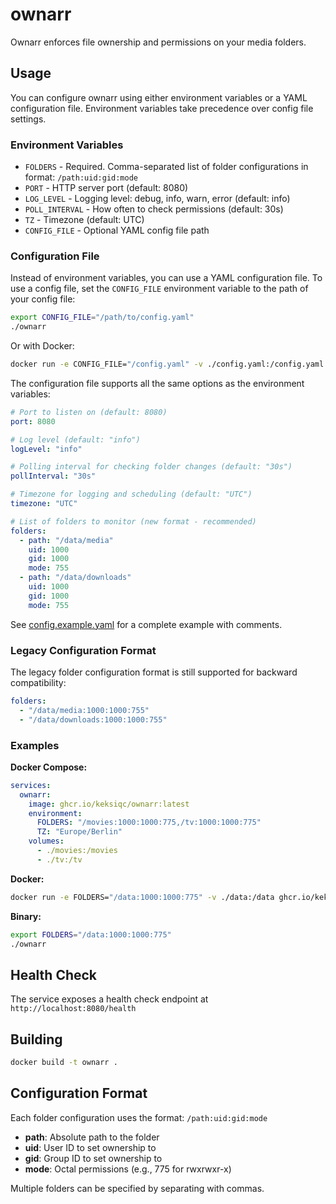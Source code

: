 # ownarr

Ownarr enforces file ownership and permissions on your media folders.

## Usage

You can configure ownarr using either environment variables or a YAML configuration file. 
Environment variables take precedence over config file settings.

### Environment Variables

- `FOLDERS` - Required. Comma-separated list of folder configurations in format: `/path:uid:gid:mode`
- `PORT` - HTTP server port (default: 8080)
- `LOG_LEVEL` - Logging level: debug, info, warn, error (default: info)
- `POLL_INTERVAL` - How often to check permissions (default: 30s)
- `TZ` - Timezone (default: UTC)
- `CONFIG_FILE` - Optional YAML config file path

### Configuration File

Instead of environment variables, you can use a YAML configuration file. 
To use a config file, set the `CONFIG_FILE` environment variable to the path of your config file:

```bash
export CONFIG_FILE="/path/to/config.yaml"
./ownarr
```

Or with Docker:
```bash
docker run -e CONFIG_FILE="/config.yaml" -v ./config.yaml:/config.yaml -v ./data:/data ghcr.io/keksiqc/ownarr:latest
```

The configuration file supports all the same options as the environment variables:

```yaml
# Port to listen on (default: 8080)
port: 8080

# Log level (default: "info")
logLevel: "info"

# Polling interval for checking folder changes (default: "30s")
pollInterval: "30s"

# Timezone for logging and scheduling (default: "UTC")
timezone: "UTC"

# List of folders to monitor (new format - recommended)
folders:
  - path: "/data/media"
    uid: 1000
    gid: 1000
    mode: 755
  - path: "/data/downloads"
    uid: 1000
    gid: 1000
    mode: 755
```

See [config.example.yaml](config.example.yaml) for a complete example with comments.

### Legacy Configuration Format

The legacy folder configuration format is still supported for backward compatibility:

```yaml
folders:
  - "/data/media:1000:1000:755"
  - "/data/downloads:1000:1000:755"
```

### Examples

**Docker Compose:**
```yaml
services:
  ownarr:
    image: ghcr.io/keksiqc/ownarr:latest
    environment:
      FOLDERS: "/movies:1000:1000:775,/tv:1000:1000:775"
      TZ: "Europe/Berlin"
    volumes:
      - ./movies:/movies
      - ./tv:/tv
```

**Docker:**
```bash
docker run -e FOLDERS="/data:1000:1000:775" -v ./data:/data ghcr.io/keksiqc/ownarr:latest
```

**Binary:**
```bash
export FOLDERS="/data:1000:1000:775"
./ownarr
```

## Health Check

The service exposes a health check endpoint at `http://localhost:8080/health`

## Building

```bash
docker build -t ownarr .
```

## Configuration Format

Each folder configuration uses the format: `/path:uid:gid:mode`

- **path**: Absolute path to the folder
- **uid**: User ID to set ownership to
- **gid**: Group ID to set ownership to
- **mode**: Octal permissions (e.g., 775 for rwxrwxr-x)

Multiple folders can be specified by separating with commas.
